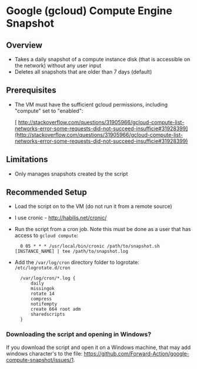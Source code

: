 # Google (gcloud) Compute Engine Snapshot

## Overview
* Takes a daily snapshot of a compute instance disk (that is accessible on the network) without any user input
* Deletes all snapshots that are older than 7 days (default)

## Prerequisites
* The VM must have the sufficient gcloud permissions, including "compute" set to "enabled":

	[	http://stackoverflow.com/questions/31905966/gcloud-compute-list-networks-error-some-requests-did-not-succeed-insufficie#31928399](http://stackoverflow.com/questions/31905966/gcloud-compute-list-networks-error-some-requests-did-not-succeed-insufficie#31928399)

## Limitations
* Only manages snapshots created by the script

## Recommended Setup
* Load the script on to the VM (do not run it from a remote source)
* I use cronic - http://habilis.net/cronic/
* Run the script from a cron job.  Note this must be done as a user that has access to `gcloud compute`:

        0 05 * * * /usr/local/bin/cronic /path/to/snapshot.sh [INSTANCE_NAME] | tee /path/to/snapshot.log
      
* Add the `/var/log/cron` directory folder to logrotate: `/etc/logrotate.d/cron`

        /var/log/cron/*.log {
            daily
            missingok
            rotate 14
            compress
            notifempty
            create 664 root adm
            sharedscripts
        }


### Downloading the script and opening in Windows?

If you download the script and open it on a Windows machine, that may add windows character's to the file: https://github.com/Forward-Action/google-compute-snapshot/issues/1.
